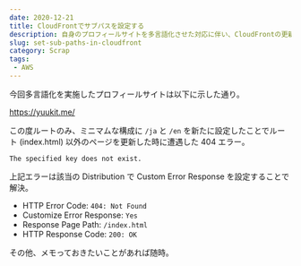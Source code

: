 ```yaml
---
date: 2020-12-21
title: CloudFrontでサブパスを設定する
description: 自身のプロフィールサイトを多言語化させた対応に伴い、CloudFrontの更新作業が入ったので簡単に。
slug: set-sub-paths-in-cloudfront
category: Scrap
tags: 
 - AWS
---
```


今回多言語化を実施したプロフィールサイトは以下に示した通り。

https://yuukit.me/

この度ルートのみ、ミニマムな構成に `/ja` と `/en` を新たに設定したことでルート (index.html) 以外のページを更新した時に遭遇した 404 エラー。

```
The specified key does not exist.
```

上記エラーは該当の Distribution で Custom Error Response を設定することで解決。

- HTTP Error Code: `404: Not Found`
- Customize Error Response: `Yes`
- Response Page Path: `/index.html`
- HTTP Response Code: `200: OK`

その他、メモっておきたいことがあれば随時。
